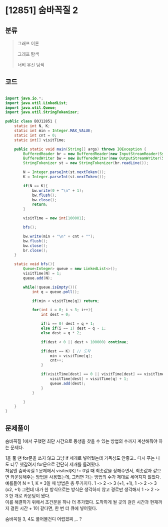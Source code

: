 # [12851] 숨바꼭질 2

## 분류
> 그래프 이론
>
> 그래프 탐색
>
> 너비 우선 탐색

## 코드
```java

import java.io.*;
import java.util.LinkedList;
import java.util.Queue;
import java.util.StringTokenizer;

public class BOJ12851 {
    static int N, K;
    static int min = Integer.MAX_VALUE;
    static int cnt = 0;
    static int[] visitTime;

    public static void main(String[] args) throws IOException {
        BufferedReader br = new BufferedReader(new InputStreamReader(System.in));
        BufferedWriter bw = new BufferedWriter(new OutputStreamWriter(System.out));
        StringTokenizer st = new StringTokenizer(br.readLine());

        N = Integer.parseInt(st.nextToken());
        K = Integer.parseInt(st.nextToken());

        if(N == K){
            bw.write(0 + "\n" + 1);
            bw.flush();
            bw.close();
            return;
        }

        visitTime = new int[100001];

        bfs();

        bw.write(min + "\n" + cnt + "");
        bw.flush();
        bw.close();
        br.close();
    }

    static void bfs(){
        Queue<Integer> queue = new LinkedList<>();
        visitTime[N] = 1;
        queue.add(N);

        while(!queue.isEmpty()){
            int q = queue.poll();

            if(min < visitTime[q]) return;

            for(int i = 0; i < 3; i++){
                int dest = 0;

                if(i == 0) dest = q + 1;
                else if(i == 1) dest = q - 1;
                else dest = q * 2;

                if(dest < 0 || dest > 100000) continue;

                if(dest == K) { // 도착
                    min = visitTime[q];
                    cnt++;
                }

                if(visitTime[dest] == 0 || visitTime[dest] == visitTime[q] + 1) {
                    visitTime[dest] = visitTime[q] + 1;
                    queue.add(dest);
                }
            }

        }
    }
}
```

## 문제풀이

숨바꼭질 1에서 구했던 최단 시간으로 동생을 찾을 수 있는 방법의 수까지 계산해줘야 하는 문제다.  

1을 풀 땐 for문을 쓰지 않고 그냥 if 세개로 넣어뒀는데 가독성도 안좋고.. 다시 푸는 나도 너무 헷갈려서 for문으로 간단히 세개를 돌려줬다.  
처음엔 숨바꼭질 1 문제에서 visited[K] != 0일 때 최솟값을 정해주면서, 최솟값과 같으면 카운팅해주는 방법을 사용했는데, 그러면 가는 방법의 수가 제대로 세어지지 않았다. 예를들어 N = 1, K = 3일 때 방법은 총 두가지다. 1 -> 2 -> 3 (+1, +1), 1 -> 2 -> 3 (x2, +1) 그런데 내가 한 방식으로는 방식은 생각하지 않고 경로만 생각해서 1 -> 2 -> 3 한 개로 카운팅이 됐다.  
이를 해결하기 위해서 조건문을 하나 더 추가했다. 도착하게 될 곳의 걸린 시간과 현재까지 걸린 시간 + 1이 같다면, 한 번 더 큐에 넣어줬다.  

숨바꼭질 3, 4도 풀어볼건디 어렵겠찌 ,.. ?
